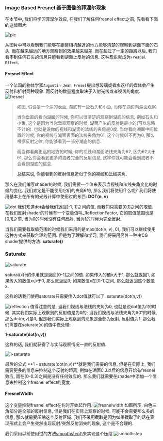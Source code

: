 ### Image Based Fresnel 基于图像的菲涅尔现象
在本节中, 我们将学习菲涅尔效应, 在我们了解任何fresnel effect之前, 先看看下面的这幅图片:  

![pic](https://github.com/zhyrao/UnityShader/blob/master/Lesson/Lesson_58/Slide_58/Image.png?raw=true) 

从图片中可以看到我们能够在距离相机越近的地方能够清楚的观察到湖面下面的石头, 而在越来越远的地方观察到的效果越来越差, 而在超过了一定的距离以后, 我们看不到任何石头的信息只能看到湖面上反射的信息. 这种现象就成为`Fresnel Effect`.


#### Fresnel Effect
一个法国的物体学家`Augustin Jean Fresel`提出想玻璃或者水这样的媒体会产生反射和折射两种现象. 而反射的数量程度取决于入射光线或者视线的角度.  
![fresnel](https://github.com/zhyrao/UnityShader/blob/master/Lesson/Lesson_58/Slide_58/Slide_02.png?raw=true)  
>如图, 假设是一个湖的表面, 湖底有一些石头和小鱼, 而你在湖边向湖面观察. 
>
>当你垂直的看向湖面的时候, 你可以很清楚的观察到湖底的信息, 例如石头和小鱼, 这个是因为当你垂直观察的时候, 湖面产生的反射是最小的(可以忽略不计的). 也就是说你的视线和湖面的法线的夹角是0度. 当你看向湖面中间位置的时候, 你的视线与湖面表面的法线夹角为θ1, 这个时候θ1不再为0, 那么根据反射定律, 你能够看到一部分湖底的信息. 
> 
>而当你看向更远的地方的时候, 你的视线和湖面法线夹角为θ2, 因为θ2大于θ1, 那么你会看到更多的或者完全的反射信息, 这样你就可能会看到或者不会看到湖底的信息.  
>
>**总结来说, 你能看到的反射信息近似于你的视线和法线夹角.**

那么在我们编写shader的时候, 我们需要一个值来表示当视线和法线夹角变化的时候的变化. 我们肯定是不能使用它们的夹角θ的, 那么我们将使用什么呢? 我们将使用基本上在所有的光线计算中使用过的东西: **DOT(n, v)**


![dot](https://github.com/zhyrao/UnityShader/blob/master/Lesson/Lesson_58/Slide_58/Slide_03.png?raw=true)
我们知道dot会给我们返回[-1, 1]之间的值, 而我们只需要[0,1]之间的取值. 在我们反射shader的时候有一个变量值叫_ReflectionFactor, 它的取值范围也是[0,1]之前, 当为0的时候没有任何反射, 当为1的时候为完全反射. 

当我们需要截取值范围的时候我们采用的是max(dot(n, v), 0), 我们可以继续使用这种方式来获取合理的范围. 但是为了理解和学习, 我们将采用另外一种由CG shader提供的方法: **saturate()**

### Saturate
![saturate](https://github.com/zhyrao/UnityShader/blob/master/Lesson/Lesson_58/Slide_58/Slide_07.png?raw=true)

saturat(x)e的作用就是返回[0-1]之间的值. 如果传入的值x大于1, 那么就返回1, 如果传入的数值x小于0, 那么就返回0; 如果数值x在[0-1]之间, 那么就返回这个数值x. 

这样的话我们使用saturate只需要传入dot值就可以了. saturate(dot(n,v)) 

![reflection](https://github.com/zhyrao/UnityShader/blob/master/Lesson/Lesson_58/Slide_58/Slide_03.png?raw=true)
值得注意的是, 当我们视线与法线的夹角为0, 也就是说dot值为1的时候, 其实我们实际上观察到的反射值是为0的; 当我们视线与法线夹角为90°的时候, 那么dot(n,v)是0, 但是我们实际上观察到的现象是全部为反射, 反射值为1. 那么我们需要在saturate(x)的值中做处理:  

**1-saturate(dot(n,v))**  

这样的话, 我们就获得了与实际观察情况一直的反射值.   

![1-saturate](https://github.com/zhyrao/UnityShader/blob/master/Lesson/Lesson_58/Slide_58/Slide_04.png?raw=true)

最后的公式 **1 - saturate(dot(n,v))**就是我们需要的信息, 但是在实际上, 我们需要更多的信息来控制这个反射的距离, 例如在湖面0.3以后的信息开始有fresnel效应, 而在[0-0.3]之间是没有任何效应的. 那么我们就需要在shader中添加一个信息来控制这个fresnel effect的宽度. 

#### FresnelWidth
这个变量控制fresnel effect在何时开始起作用. 
![fresnelwidth](https://github.com/zhyrao/UnityShader/blob/master/Lesson/Lesson_58/Slide_58/Slide_05.png?raw=true)
如图所示, 白色三角部分是全部的反射信息, 但是我们在实际上观察的时候, 可能不会需要那么多的信息, 那么就需要压缩这个反射区域. 我们不采用截取是因为如果截取了的话在表现形式上会产生突然出现反射/突然反射消失的现象, 这个是不合理的. 

我们采用以前使用过的方法[smoothstep()](https://en.wikipedia.org/wiki/Smoothstep)来实现这个压缩 
![smoothstep](https://github.com/zhyrao/UnityShader/blob/master/Lesson/Lesson_58/Slide_58/Slide_06.png?raw=true)
